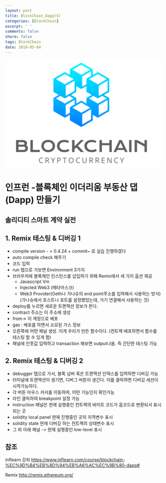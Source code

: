 ```yaml
---
layout: post
title: BlockChain_Dapp(5)
categories: [BlockChain]
excerpt: ' '
comments: false
share: false
tags: BlockChain
date: 2019-05-04
---
```


![No Image](/assets/logo/BlockChain.png)

# 인프런 -블록체인 이더리움 부동산 댑(Dapp) 만들기

## 솔리디티 스마트 계약 실전

## 1. Remix 테스팅 & 디버깅 1

- compile version - > 0.4.24 + commit~ 로 실습 진행하겠다
- auto compile check 해주기
- 코드 입력
- run 탭으로 가보면 Environment 3가지
- 브라우저에 블록체인 인스턴스를 삽입하기 위해 Remix에서 세 가지 옵션 제공
  - Javascript Vm
  - Injected Web3 (메타마스크)
  - Web3 Provider(Geth나 가나슈의 end point주소를 입력해서 사용하는 방식) (가나슈에서 호스트나 포트를 설정했었는데, 거기 연결해서 사용하는 것)
- deploy를 누르면 새로운 트랜잭션 정보가 뜬다.
- contract 주소는 이 주소에 생성
- from-> 이 계정으로 배포
- gas : 배포를 하면서 소모된 가스 정보
- 오른쪽에 어떤 패널 생성. 이게 우리가 만든 함수이다. (컨트랙 배포하면서 함수를 테스팅 할 수 있게 함)
- 패널에 인풋값 입력하고 transaction 해보면 output나옴. 즉 간단한 테스팅 가능

## 2. Remix 테스팅 & 디버깅 2

- debugger 탭으로 가서, 블록 넘버 혹은 트랜잭션 인덱스를 입력하면 디버깅 가능
- 터미널에 트랜잭션이 생기면, 디버그 버튼이 생긴다. 이를 클릭하면 디버깅 세션이 시작가능하다.
- 각 버튼 마우스 커서를 이동하여, 어떤 기능인지 확인가능
- 라인 클릭하여 breakpoint 설정 가능
- instruction 패널은 현재 실행중인 컨트랙의 바이트 코드가 옵코드로 변환되서 표시되는 곳
- solidity local panel 현재 진행중인 곳의 지역변수 표시
- solidity state 현재 디버깅 하는 컨트랙의 상태변수 표시
- 그 외 아래 패널 -> 현재 실행중인 low-level 표시

## 참조

inflearn 강좌
<https://www.inflearn.com/course/blockchain-%EC%9D%B4%EB%8D%94%EB%A6%AC%EC%9B%80-dapp#>

Remix
<http://remix.ethereum.org/>
